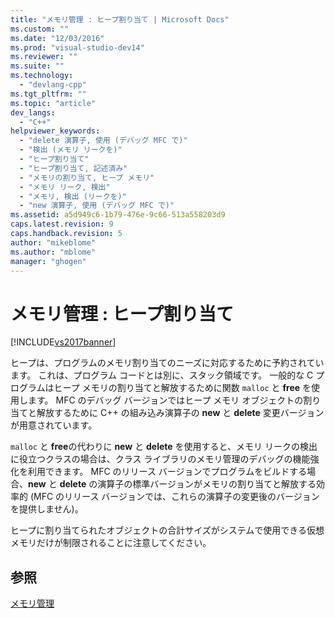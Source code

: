 ```yaml
---
title: "メモリ管理 : ヒープ割り当て | Microsoft Docs"
ms.custom: ""
ms.date: "12/03/2016"
ms.prod: "visual-studio-dev14"
ms.reviewer: ""
ms.suite: ""
ms.technology: 
  - "devlang-cpp"
ms.tgt_pltfrm: ""
ms.topic: "article"
dev_langs: 
  - "C++"
helpviewer_keywords: 
  - "delete 演算子, 使用 (デバッグ MFC で)"
  - "検出 (メモリ リークを)"
  - "ヒープ割り当て"
  - "ヒープ割り当て, 記述済み"
  - "メモリの割り当て, ヒープ メモリ"
  - "メモリ リーク, 検出"
  - "メモリ, 検出 (リークを)"
  - "new 演算子, 使用 (デバッグ MFC で)"
ms.assetid: a5d949c6-1b79-476e-9c66-513a558203d9
caps.latest.revision: 9
caps.handback.revision: 5
author: "mikeblome"
ms.author: "mblome"
manager: "ghogen"
---
```

# メモリ管理 : ヒープ割り当て
[!INCLUDE[vs2017banner](../assembler/inline/includes/vs2017banner.md)]

ヒープは、プログラムのメモリ割り当てのニーズに対応するために予約されています。  これは、プログラム コードとは別に、スタック領域です。  一般的な C プログラムはヒープ メモリの割り当てと解放するために関数 `malloc` と **free** を使用します。  MFC のデバッグ バージョンではヒープ メモリ オブジェクトの割り当てと解放するために C\+\+ の組み込み演算子の **new** と **delete** 変更バージョンが用意されています。  
  
 `malloc` と **free**の代わりに **new** と **delete** を使用すると、メモリ リークの検出に役立つクラスの場合は、クラス ライブラリのメモリ管理のデバッグの機能強化を利用できます。  MFC のリリース バージョンでプログラムをビルドする場合、**new** と **delete** の演算子の標準バージョンがメモリの割り当てと解放する効率的 \(MFC のリリース バージョンでは、これらの演算子の変更後のバージョンを提供しません\)。  
  
 ヒープに割り当てられたオブジェクトの合計サイズがシステムで使用できる仮想メモリだけが制限されることに注意してください。  
  
## 参照  
 [メモリ管理](../mfc/memory-management.md)